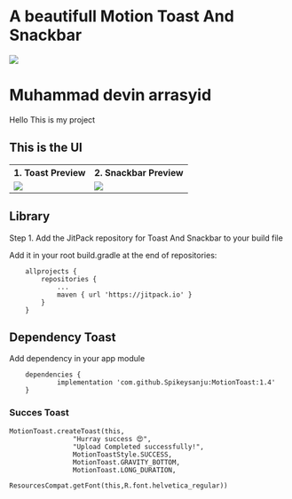 # A beautifull Motion Toast And Snackbar

![](https://www.karier.mu/blog/wp-content/uploads/2021/12/programmin.jpg)

# Muhammad devin arrasyid
Hello This is my project

## This is the UI 
<table style="width:100%">
  <tr>
    <th>1. Toast Preview </th>
    <th>2. Snackbar Preview </th>
    
  </tr>
  <tr>
    <td><img src = "https://i.postimg.cc/XY5mC7Mm/Screenshot-1658130812.png"/></td>
   <td><img src = "https://i.postimg.cc/s29LT6gJ/Screenshot-1658130820.png"/></td>
  </tr>
</table>

## Library

Step 1. Add the JitPack repository for Toast And Snackbar to your build file

Add it in your root build.gradle at the end of repositories:



```
	allprojects {
		repositories {
			...
			maven { url 'https://jitpack.io' }
		}
	}

```

## Dependency Toast

Add dependency in your app module

```
	dependencies {
	        implementation 'com.github.Spikeysanju:MotionToast:1.4' 
	}

```

### Succes Toast
```
MotionToast.createToast(this,
                "Hurray success 😍",
                "Upload Completed successfully!",
                MotionToastStyle.SUCCESS,
                MotionToast.GRAVITY_BOTTOM,
                MotionToast.LONG_DURATION,
                ResourcesCompat.getFont(this,R.font.helvetica_regular))  
```

